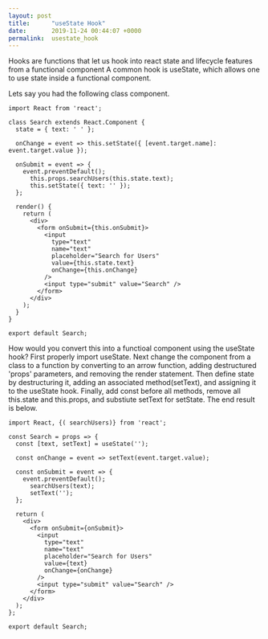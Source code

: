 ```yaml
---
layout: post
title:      "useState Hook"
date:       2019-11-24 00:44:07 +0000
permalink:  usestate_hook
---
```



Hooks are functions that let us hook into react state and lifecycle features from a functional component A common hook is useState, which allows one to use state inside a functional component. 

Lets say you had the following class component.

```
import React from 'react';

class Search extends React.Component {
  state = { text: ' ' };

  onChange = event => this.setState({ [event.target.name]: event.target.value });

  onSubmit = event => {
    event.preventDefault();
      this.props.searchUsers(this.state.text);
      this.setState({ text: '' });
  };

  render() {
    return (
      <div>
        <form onSubmit={this.onSubmit}>
          <input
            type="text"
            name="text"
            placeholder="Search for Users"
            value={this.state.text}
            onChange={this.onChange}
          />
          <input type="submit" value="Search" />
        </form>
      </div>
    );
  }
}

export default Search;
```

How would you convert this into a functioal component using the useState hook? First properly import useState. Next change the component from a class to a function by converting to an arrow function, adding destructured 'props' parameters, and removing the render statement. Then define state by destructuring it, adding an associated method(setText), and assigning it to the useState hook. Finally, add const before all methods, remove all this.state and this.props, and substiute setText for setState. The end result is below. 

```
import React, {( searchUsers)} from 'react';

const Search = props => {
  const [text, setText] = useState('');

  const onChange = event => setText(event.target.value);

  const onSubmit = event => {
    event.preventDefault();
      searchUsers(text);
      setText('');
  };

  return (
    <div>
      <form onSubmit={onSubmit}>
        <input
          type="text"
          name="text"
          placeholder="Search for Users"
          value={text}
          onChange={onChange}
        />
        <input type="submit" value="Search" />
      </form>
    </div>
  );
};

export default Search;
```
